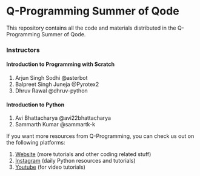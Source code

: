 # Q-Programming Summer of Qode

This repository contains all the code and materials distributed in the Q-Programming Summer of Qode.

### Instructors

#### Introduction to Programming with Scratch

1. Arjun Singh Sodhi @asterbot
2. Balpreet Singh Juneja @Pyrotex2
3. Dhruv Rawal @dhruv-python

#### Introduction to Python

1. Avi Bhattacharya @avi22bhattacharya
2. Sammarth Kumar @sammartk-k

If you want more resources from Q-Programming, you can check us out on the following platforms:

1. [Website](https://qprogramming.net) (more tutorials and other coding related stuff)
2. [Instagram](https://instagram.com/qprogramming) (daily Python resources and tutorials)
3. [Youtube](https://www.youtube.com/channel/UCyO2DcOyUucyPDWBsbeqgrw) (for video tutorials)
